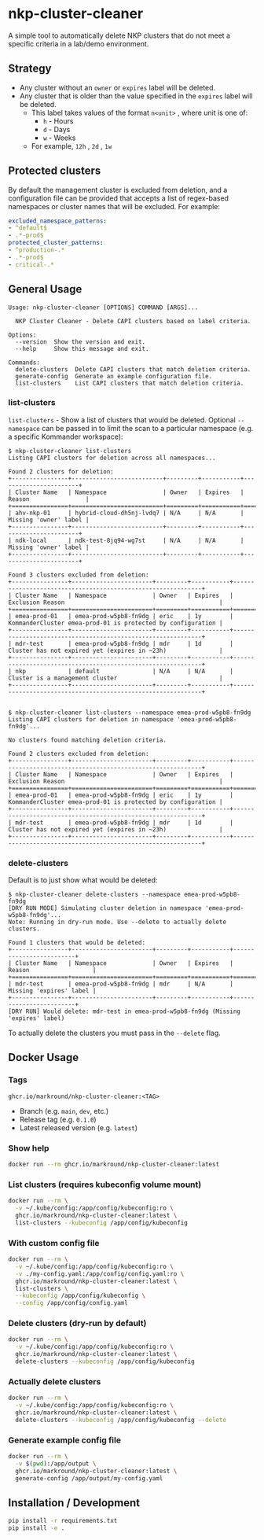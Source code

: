 # nkp-cluster-cleaner

A simple tool to automatically delete NKP clusters that do not meet a specific criteria in a lab/demo environment.

## Strategy
- Any cluster without an `owner` or `expires` label will be deleted.
- Any cluster that is older than the value specified in the `expires` label will be deleted. 
  - This label takes values of the format `n<unit>` , where unit is one of:
    - `h` - Hours
    - `d` - Days
    - `w` - Weeks
  - For example, `12h` , `2d` , `1w`

## Protected clusters
By default the management cluster is excluded from deletion, and a configuration file can be provided that accepts a list of regex-based namespaces or cluster names that will be excluded. For example:

```yaml
excluded_namespace_patterns:
- ^default$
- .*-prod$
protected_cluster_patterns:
- ^production-.*
- .*-prod$
- critical-.*
```

## General Usage
```
Usage: nkp-cluster-cleaner [OPTIONS] COMMAND [ARGS]...

  NKP Cluster Cleaner - Delete CAPI clusters based on label criteria.

Options:
  --version  Show the version and exit.
  --help     Show this message and exit.

Commands:
  delete-clusters  Delete CAPI clusters that match deletion criteria.
  generate-config  Generate an example configuration file.
  list-clusters    List CAPI clusters that match deletion criteria.
```

### list-clusters
`list-clusters` - Show a list of clusters that would be deleted. Optional `--namespace` can be passed in to limit the scan to a particular namespace (e.g. a specific Kommander workspace):

```
$ nkp-cluster-cleaner list-clusters
Listing CAPI clusters for deletion across all namespaces...

Found 2 clusters for deletion:
+----------------+--------------------------+---------+-----------+-----------------------+
| Cluster Name   | Namespace                | Owner   | Expires   | Reason                |
+================+==========================+=========+===========+=======================+
| ahv-nkp-01     | hybrid-cloud-dh5nj-lvdq7 | N/A     | N/A       | Missing 'owner' label |
+----------------+--------------------------+---------+-----------+-----------------------+
| ndk-local      | ndk-test-8jq94-wg7st     | N/A     | N/A       | Missing 'owner' label |
+----------------+--------------------------+---------+-----------+-----------------------+

Found 3 clusters excluded from deletion:
+----------------+-----------------------+---------+-----------+-------------------------------------------------------------+
| Cluster Name   | Namespace             | Owner   | Expires   | Exclusion Reason                                            |
+================+=======================+=========+===========+=============================================================+
| emea-prod-01   | emea-prod-w5pb8-fn9dg | eric    | 1y        | KommanderCluster emea-prod-01 is protected by configuration |
+----------------+-----------------------+---------+-----------+-------------------------------------------------------------+
| mdr-test       | emea-prod-w5pb8-fn9dg | mdr     | 1d        | Cluster has not expired yet (expires in ~23h)               |
+----------------+-----------------------+---------+-----------+-------------------------------------------------------------+
| nkp            | default               | N/A     | N/A       | Cluster is a management cluster                             |
+----------------+-----------------------+---------+-----------+-------------------------------------------------------------+


$ nkp-cluster-cleaner list-clusters --namespace emea-prod-w5pb8-fn9dg
Listing CAPI clusters for deletion in namespace 'emea-prod-w5pb8-fn9dg'...

No clusters found matching deletion criteria.

Found 2 clusters excluded from deletion:
+----------------+-----------------------+---------+-----------+-------------------------------------------------------------+
| Cluster Name   | Namespace             | Owner   | Expires   | Exclusion Reason                                            |
+================+=======================+=========+===========+=============================================================+
| emea-prod-01   | emea-prod-w5pb8-fn9dg | eric    | 1y        | KommanderCluster emea-prod-01 is protected by configuration |
+----------------+-----------------------+---------+-----------+-------------------------------------------------------------+
| mdr-test       | emea-prod-w5pb8-fn9dg | mdr     | 1d        | Cluster has not expired yet (expires in ~23h)               |
+----------------+-----------------------+---------+-----------+-------------------------------------------------------------+
```

### delete-clusters
Default is to just show what would be deleted:
```
$ nkp-cluster-cleaner delete-clusters --namespace emea-prod-w5pb8-fn9dg
[DRY RUN MODE] Simulating cluster deletion in namespace 'emea-prod-w5pb8-fn9dg'...
Note: Running in dry-run mode. Use --delete to actually delete clusters.

Found 1 clusters that would be deleted:
+----------------+-----------------------+---------+-----------+-------------------------+
| Cluster Name   | Namespace             | Owner   | Expires   | Reason                  |
+================+=======================+=========+===========+=========================+
| mdr-test       | emea-prod-w5pb8-fn9dg | mdr     | N/A       | Missing 'expires' label |
+----------------+-----------------------+---------+-----------+-------------------------+
[DRY RUN] Would delete: mdr-test in emea-prod-w5pb8-fn9dg (Missing 'expires' label)
```

To actually delete the clusters you must pass in the `--delete` flag.


## Docker Usage
### Tags
`ghcr.io/markround/nkp-cluster-cleaner:<TAG>`

- Branch (e.g. `main`, `dev`, etc.)
- Release tag (e.g. `0.1.0`) 
- Latest released version (e.g. `latest`)

### Show help
```bash
docker run --rm ghcr.io/markround/nkp-cluster-cleaner:latest
```

### List clusters (requires kubeconfig volume mount)
```bash
docker run --rm \
  -v ~/.kube/config:/app/config/kubeconfig:ro \
  ghcr.io/markround/nkp-cluster-cleaner:latest \
  list-clusters --kubeconfig /app/config/kubeconfig
```

### With custom config file
```bash
docker run --rm \
  -v ~/.kube/config:/app/config/kubeconfig:ro \
  -v ./my-config.yaml:/app/config/config.yaml:ro \
  ghcr.io/markround/nkp-cluster-cleaner:latest \
  list-clusters \
  --kubeconfig /app/config/kubeconfig \
  --config /app/config/config.yaml
```

### Delete clusters (dry-run by default)
```bash
docker run --rm \
  -v ~/.kube/config:/app/config/kubeconfig:ro \
  ghcr.io/markround/nkp-cluster-cleaner:latest \
  delete-clusters --kubeconfig /app/config/kubeconfig
```

### Actually delete clusters
```bash
docker run --rm \
  -v ~/.kube/config:/app/config/kubeconfig:ro \
  ghcr.io/markround/nkp-cluster-cleaner:latest \
  delete-clusters --kubeconfig /app/config/kubeconfig --delete
```

### Generate example config file
```bash
docker run --rm \
  -v $(pwd):/app/output \
  ghcr.io/markround/nkp-cluster-cleaner:latest \
  generate-config /app/output/my-config.yaml
```

## Installation / Development

```bash
pip install -r requirements.txt
pip install -e .
```